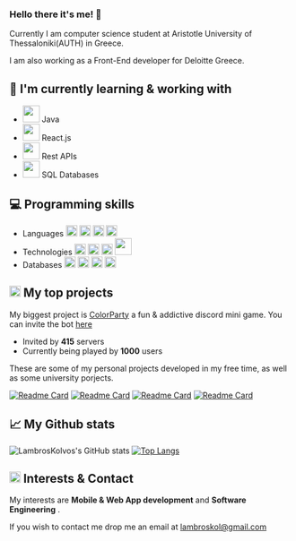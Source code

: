 ### Hello there it's me! 👋

Currently I am computer science student at Aristotle University of Thessaloniki(AUTH) in Greece.

I am also working as a Front-End developer for Deloitte Greece.

## 📖 I'm currently learning & working with

* <img height="30" src="https://cdn.iconscout.com/icon/free/png-64/java-3628857-3029997.png"> Java
* <img height="30" src="https://cdn.iconscout.com/icon/free/png-64/logo-1889531-1597591.png"> React.js
* <img height="30" src="https://cdn.iconscout.com/icon/premium/png-64-thumb/api-2277755-1897442.png"> Rest APIs
* <img height="30" src="https://cdn.iconscout.com/icon/premium/png-64-thumb/sql-3919253-3246524.png"> SQL Databases

## 💻 Programming skills 
* Languages <img height="20" src="https://cdn.iconscout.com/icon/free/png-64/java-3628857-3029997.png"> <img height="20" src="https://cdn.iconscout.com/icon/free/png-64/javascript-2752148-2284965.png"> <img height="20" src="https://cdn.iconscout.com/icon/free/png-64/logo-1889531-1597591.png"> <img height="20" src="https://cdn.iconscout.com/icon/free/png-64/python-3521655-2945099.png">
* Technologies  <img height="20" src="https://cdn.iconscout.com/icon/free/png-64/html-3628838-3030115.png">  <img height="20" src="https://cdn.iconscout.com/icon/free/png-64/css-131-722685.png">  <img height="20" src="https://cdn.iconscout.com/icon/free/png-64/android-246-1175274.png">    <img height="30" src="https://cdn.iconscout.com/icon/premium/png-64-thumb/api-2277755-1897442.png">
* Databases <img height="20" src="https://cdn.iconscout.com/icon/free/png-64/postgresql-3521647-2945091.png"> <img height="20" src="https://cdn.iconscout.com/icon/free/png-64/mysql-3628940-3030165.png"> <img height="20" src="https://cdn.iconscout.com/icon/free/png-64/mongodb-5-1175140.png"> <img height="20" src="https://cdn.iconscout.com/icon/free/png-64/firebase-3628772-3030134.png">


## <img height="20" src="https://cdn.iconscout.com/icon/premium/png-64-thumb/programming-3051035-2554760.png" />  My top projects

My biggest project is [ColorParty](https://top.gg/bot/814349737909682227) a fun & addictive discord mini game. You can invite the bot [here](https://discord.com/oauth2/authorize?client_id=814349737909682227&permissions=24640&scope=bot)
* Invited by **415** servers
* Currently being played by **1000** users

These are some of my personal projects developed in my free time, as well as some university porjects.

[![Readme Card](https://github-readme-stats.vercel.app/api/pin/?username=lambroskolovos&repo=ServeIt&theme=tokyonight)](https://github.com/LambrosKolovos/ServeIt)
[![Readme Card](https://github-readme-stats.vercel.app/api/pin/?username=lambroskolovos&repo=FlutterApp&theme=tokyonight)](https://github.com/LambrosKolovos/FlutterApp)
[![Readme Card](https://github-readme-stats.vercel.app/api/pin/?username=lambroskolovos&repo=Weatherly&theme=tokyonight)](https://github.com/LambrosKolovos/FlutterApp/Weatherly)
[![Readme Card](https://github-readme-stats.vercel.app/api/pin/?username=lambroskolovos&repo=Sokobot-Discord&theme=tokyonight)](https://github.com/LambrosKolovos/Sokobot-Discord)


## 📈 My Github stats

![LambrosKolvos's GitHub stats](https://github-readme-stats.vercel.app/api?username=lambroskolovos&show_icons=true&theme=tokyonight)
[![Top Langs](https://github-readme-stats.vercel.app/api/top-langs/?username=lambroskolovos&show_icons=true&theme=tokyonight)](https://github.com/lambroskolovos)

## <img height="20" src="https://cdn.iconscout.com/icon/premium/png-64-thumb/mail-2133709-1795302.png" />  Interests & Contact

My interests are **Mobile & Web App development** and **Software Engineering** .

If you wish to contact me drop me an email at lambroskol@gmail.com
